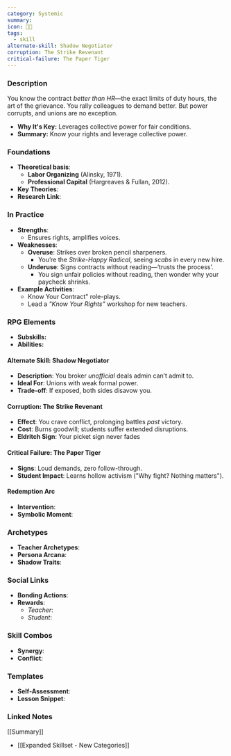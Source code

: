 ```yaml
---
category: Systemic
summary: 
icon: 🤜💼
tags:
  - skill
alternate-skill: Shadow Negotiator
corruption: The Strike Revenant
critical-failure: The Paper Tiger
---
```


### **Description**  
You know the contract _better than HR_—the exact limits of duty hours, the art of the grievance. You rally colleagues to demand better. But power corrupts, and unions are no exception.
- **Why It's Key:** Leverages collective power for fair conditions.
- **Summary:** Know your rights and leverage collective power.

### **Foundations**  
- **Theoretical basis**: 
	- **Labor Organizing** (Alinsky, 1971).
	- **Professional Capital** (Hargreaves & Fullan, 2012).
- **Key Theories**: 
- **Research Link**: 

### **In Practice**  
- **Strengths**:  
	- Ensures rights, amplifies voices.
- **Weaknesses**:  
	- **Overuse**: Strikes over broken pencil sharpeners.
		- You’re the _Strike-Happy Radical_, seeing _scabs_ in every new hire.
	- **Underuse**: Signs contracts without reading—‘trusts the process’.
		- You sign unfair policies without reading, then wonder why your paycheck shrinks.
- **Example Activities**:  
	- Know Your Contract" role-plays.
	- Lead a _"Know Your Rights"_ workshop for new teachers.

### **RPG Elements**  
- **Subskills:**
- **Abilities:**
#### **Alternate Skill: Shadow Negotiator**
- **Description**: You broker _unofficial_ deals admin can’t admit to.
- **Ideal For**: Unions with weak formal power.
- **Trade-off**: If exposed, both sides disavow you.
#### **Corruption: The Strike Revenant**
- **Effect**: You crave conflict, prolonging battles _past_ victory.
- **Cost**: Burns goodwill; students suffer extended disruptions.
- **Eldritch Sign**: Your picket sign never fades
#### **Critical Failure: The Paper Tiger** 
- **Signs**: Loud demands, zero follow-through.
- **Student Impact**: Learns hollow activism ("Why fight? Nothing matters").
#### **Redemption Arc**  
- **Intervention**: 
- **Symbolic Moment**: 

### **Archetypes**  
- **Teacher Archetypes**: 
- **Persona Arcana**: 
- **Shadow Traits**: 

### **Social Links**  
- **Bonding Actions**: 
- **Rewards**:  
  - *Teacher*: 
  - *Student*: 

### **Skill Combos**  
- **Synergy**: 
- **Conflict**:  

### **Templates**  
- **Self-Assessment**: 
- **Lesson Snippet**: 

### **Linked Notes**  
[[Summary]]
- [[Expanded Skillset - New Categories]]
